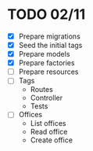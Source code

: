 # TODO 02/11
- [x] Prepare migrations
- [x] Seed the initial tags
- [x] Prepare models
- [x] Prepare factories
- [ ] Prepare resources
- [ ] Tags
    - Routes
    - Controller
    - Tests
- [ ] Offices
    - List offices
    - Read office
    - Create office
